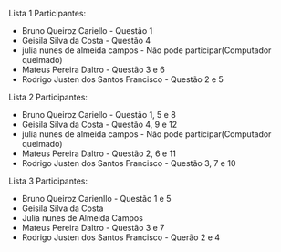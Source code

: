Lista 1
Participantes:
* Bruno Queiroz Cariello - Questão 1
* Geisila Silva da Costa - Questão 4
* julia nunes de almeida campos - Não pode participar(Computador queimado)
* Mateus Pereira Daltro - Questão 3 e 6
* Rodrigo Justen dos Santos Francisco - Questão 2 e 5

Lista 2
Participantes:
* Bruno Queiroz Cariello - Questão 1, 5 e 8
* Geisila Silva da Costa - Questão 4, 9 e 12
* julia nunes de almeida campos - Não pode participar(Computador queimado)
* Mateus Pereira Daltro - Questão 2, 6 e 11
* Rodrigo Justen dos Santos Francisco - Questão 3, 7 e 10

Lista 3 
Participantes:
* Bruno Queiroz Carienllo - Questão 1 e 5
* Geisila Silva da Costa
* Julia nunes de Almeida Campos
* Mateus Pereira Daltro - Questão 3 e 7
* Rodrigo Justen dos Santos Francisco - Querão 2 e 4
